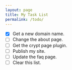 ```yaml
---
layout: page
title: My Task List
permalink: /todo/
---
```


- [x] Get a new domain name.
- [ ] Change the about page.
- [ ] Get the crypt page plugin.
- [ ] Publish my site.
- [ ] Update the faq page.
- [ ] Clear this list.
